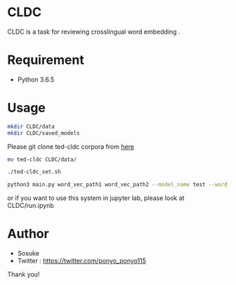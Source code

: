 # CLDC 
 
CLDC is a task for reviewing crosslingual word embedding .
 


# Requirement
 
* Python 3.6.5


 
# Usage
```bash
mkdir CLDC/data
mkdir CLDC/saved_models
```
 
Please git clone ted-cldc corpora from [here](http://www.clg.ox.ac.uk/tedcldc.html)

 
```bash
mv ted-cldc CLDC/data/
```


```bash
./ted-cldc_set.sh
```
 
```bash
python3 main.py word_vec_path1 word_vec_path2 --model_name test --word_dim 512 --epoch 20
```

or if you want to use this system in jupyter lab, please look at CLDC/run.ipynb
 

 
# Author
 
* Sosuke
* Twitter : https://twitter.com/ponyo_ponyo115
 

 

 
Thank you!